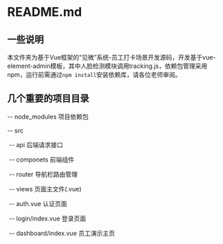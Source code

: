 # README.md

## 一些说明

本文件夹为基于Vue框架的“见微”系统-员工打卡场景开发源码，开发基于vue-element-admin模板，其中人脸检测模块调用tracking.js，依赖包管理采用npm，运行前需通过`npm install`安装依赖库，请各位老师审阅。

## 几个重要的项目目录

-- node_modules		项目依赖包

-- src

​		-- api 						后端请求接口

​		-- componets			前端组件

​		-- router				   导航栏路由管理

​	 	-- views					页面主文件(.vue) 

​				-- auth.vue		认证页面

​				-- login/index.vue				登录页面

​				-- dashboard/index.vue		员工演示主页
